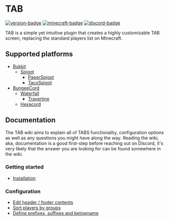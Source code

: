 # TAB
[![version-badge][version-badge]][spigot]
[![minecraft-badge][minecraft-badge]][spigot-download]
[![discord-badge][discord-badge]][discord]

TAB is a simple yet intuitive plugin that creates a highly customizable TAB screen, replacing the standard players list on Minecraft.

## Supported platforms

* [Bukkit](https://bukkit.org/)
  * [Spigot](https://www.spigotmc.org/)
    * [PaperSpigot](https://papermc.io/)
    * [TacoSpigot](https://tacospigot.github.io/)
* [BungeeCord](https://www.spigotmc.org/wiki/bungeecord/)
  * [Waterfall](https://github.com/PaperMC/Waterfall)
    * [Travertine](https://github.com/PaperMC/Travertine)
  * [Hexacord](https://github.com/CronixMC/HexaCord)

## Documentation
The TAB wiki aims to explain all of TABS functionality, configuration options as well as any questions you might have along the way. Reading the wiki, aka, documentation is a good first-step before reaching out on Discord, it's very likely that the answer you are looking for can be found somewhere in the wiki.

### Getting started
* [Installation](https://github.com/NEZNAMY/TAB/wiki/Installation)

### Configuration
* [Edit header / footer contents]()
* [Sort players by groups]()
* [Define prefixes, suffixes and belowname]()

[spigot]: https://www.spigotmc.org/resources/tab-1-8-x-1-14-4-reborn.57806/
[spigot-download]: https://www.spigotmc.org/resources/tab-1-8-x-1-14-4-reborn.57806/updates
[discord]: https://discord.gg/yx4THeU
[version-badge]: https://img.shields.io/badge/Version-2.5.0-green.svg
[minecraft-badge]: https://img.shields.io/badge/Minecraft-1.8.0%20--%201.14.4-blue.svg
[discord-badge]: https://img.shields.io/discord/464328633239207938.svg?label=Discord
